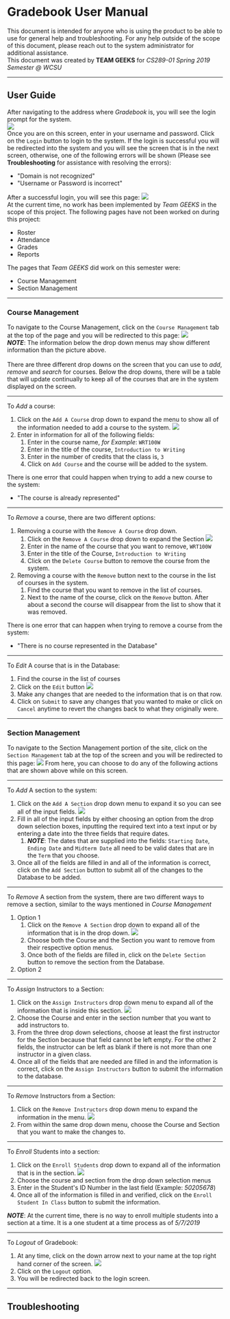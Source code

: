 <!--
General Note: All of the images that will be contained in this document will have relative links to the folder UserManualImages which will have the most updated versions of the images needed for this manual. This will also make it work so that when the document is uploaded on GitHub that all of the links will work when viewing the markdown online and when the document is published that all of the images will work as intended.
-->
# Gradebook User Manual  
This document is intended for anyone who is using the product to be able to use for general help and troubleshooting. For any help outside of the scope of this document, please reach out to the system administrator for additional assistance.  
This document was created by **TEAM GEEKS** for *CS289-01 Spring 2019 Semester @ WCSU*  
***
## User Guide  
After navigating to the address where *Gradebook* is, you will see the login prompt for the system.  
![](UserManualImages/GradebookLogin.png)  
Once you are on this screen, enter in your username and password. Click on the `Login` button to login to the system. If the login is successful you will be redirected into the system and you will see the screen that is in the next screen, otherwise, one of the following errors will be shown (Please see **Troubleshooting** for assistance with resolving the errors):
- "Domain is not recognized"
- "Username or Password is incorrect"  

After a successful login, you will see this page:
![](UserManualImages/GradebookAfterLogin.png)  
At the current time, no work has been implemented by *Team GEEKS* in the scope of this project. The following pages have not been worked on during this project:  
- Roster
- Attendance
- Grades
- Reports  

The pages that *Team GEEKS* did work on this semester were:
- Course Management
- Section Management  
***
### Course Management
To navigate to the Course Management, click on the `Course Management` tab at the top of the page and you will be redirected to this page:
![](UserManualImages/CourseManagement.png)  
***NOTE***: The information below the drop down menus may show different information than the picture above.  
<br>
There are three different drop downs on the screen that you can use to *add*, *remove* and *search* for courses. Below the drop downs, there will be a table that will update continually to keep all of the courses that are in the system displayed on the screen.
***
To *Add* a course:
1. Click on the `Add A Course` drop down to expand the menu to show all of the information needed to add a course to the system.
![](UserManualImages/AddCourse.png)
2. Enter in information for all of the following fields:
    1. Enter in the course name, *for Example*: `WRT100W`
    2. Enter in the title of the course, `Introduction to Writing`
    3. Enter in the number of credits that the class is, `3`
    4. Click on `Add Course` and the course will be added to the system.  

There is one error that could happen when trying to add a new course to the system:
- "The course is already represented"
***
To *Remove* a course, there are two different options:
1. Removing a course with the `Remove A Course` drop down.
    1. Click on the `Remove A Course` drop down to expand the Section
    ![](UserManualImages/RemoveCourseOption1.png)
    2. Enter in the name of the course that you want to remove, `WRT100W`
    3. Enter in the title of the Course, `Introduction to Writing`
    4. Click on the `Delete Course` button to remove the course from the system.
2. Removing a course with the `Remove` button next to the course in the list of courses in the system.
    1. Find the course that you want to remove in the list of courses.
    2. Next to the name of the course, click on the `Remove` button. After about a second the course will disappear from the list to show that it was removed.  

There is one error that can happen when trying to remove a course from the system:
- "There is no course represented in the Database"  
***
To *Edit* A course that is in the Database:
1. Find the course in the list of courses
2. Click on the `Edit` button
![](UserManualImages/EditCourse.png)
3. Make any changes that are needed to the information that is on that row.
4. Click on `Submit` to save any changes that you wanted to make or click on `Cancel` anytime to revert the changes back to what they originally were.  
***
### Section Management  
To navigate to the Section Management portion of the site, click on the `Section Management` tab at the top of the screen and you will be redirected to this page:
![](UserManualImages/SectionManagement.png)
From here, you can choose to do any of the following actions that are shown above while on this screen.  
***
To *Add* A section to the system:
1. Click on the `Add A Section` drop down menu to expand it so you can see all of the input fields.
![](UserManualImages/AddSection.png)
2. Fill in all of the input fields by either choosing an option from the drop down selection boxes, inputting the required text into a text input or by entering a date into the three fields that require dates.
    1. ***NOTE***: The dates that are supplied into the fields: `Starting Date`, `Ending Date` and `Midterm Date` all need to be valid dates that are in the `Term` that you choose.
3. Once all of the fields are filled in and all of the information is correct, click on the `Add Section` button to submit all of the changes to the Database to be added.  
<!--Information about errors needs to be added here-->
***
To *Remove* A section from the system, there are two different ways to remove a section, similar to the ways mentioned in *Course Management*
1. Option 1
    1. Click on the `Remove A Section` drop down to expand all of the information that is in the drop down.
    ![](UserManualImages/RemoveSection.png)
    2. Choose both the Course and the Section you want to remove from their respective option menus.
    3. Once both of the fields are filled in, click on the `Delete Section` button to remove the section from the Database.
2. Option 2
<!--This option needs to be added once the dynamically populated table is created for Sections. Also, error messages need to be added for both options once they are known.-->
***
To *Assign* Instructors to a Section:
1. Click on the `Assign Instructors` drop down menu to expand all of the information that is inside this section.
![](UserManualImages/AssignInstructors.png)
2. Choose the Course and enter in the section number that you want to add instructors to.
3. From the three drop down selections, choose at least the first instructor for the Section because that field cannot be left empty. For the other 2 fields, the instructor can be left as blank if there is not more than one instructor in a given class.
4. Once all of the fields that are needed are filled in and the information is correct, click on the `Assign Instructors` button to submit the information to the database.
***
To *Remove* Instructors from a Section:
1. Click on the `Remove Instructors` drop down menu to expand the information in the menu.
![](UserManualImages/RemoveInstructors.png)
2. From within the same drop down menu, choose the Course and Section that you want to make the changes to.
<!--This needs to be added once the table is created. Also error information needs to be added to create troubleshooting guide. NOTE: A new Screenshot should be taken once the table is created here.-->
***
To *Enroll* Students into a section:
1. Click on the `Enroll Students` drop down to expand all of the information that is in the section.
![](UserManualImages/EnrollStudent.png)
2. Choose the course and section from the drop down selection menus
3. Enter in the Student's ID Number in the last field (Example: *50205678*)
4. Once all of the information is filled in and verified, click on the `Enroll Student In Class` button to submit the information.  

***NOTE***: At the current time, there is no way to enroll multiple students into a section at a time. It is a one student at a time process as of *5/7/2019*  
<!--Error information and other supporting materials will be added when they are available.-->
***
To *Logout* of Gradebook:
1. At any time, click on the down arrow next to your name at the top right hand corner of the screen.
![](UserManualImages/Logout.png)
2. Click on the `Logout` option.
3. You will be redirected back to the login screen.
***
<!--More content will be added once it is added to the program. It will be added here.-->
## Troubleshooting
<!--This section is not written yet. This section will contain all of the troubleshooting information that End Users would need to know to be able to handle some of the issues that could happen when working on Gradebook.-->
